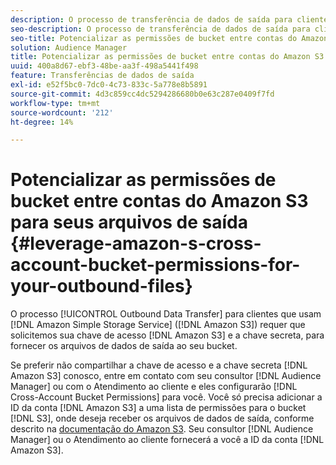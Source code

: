 ```yaml
---
description: O processo de transferência de dados de saída para clientes que usam o Amazon Simple Storage Service (Amazon S3) exige que solicitemos sua chave de acesso e chave secreta do Amazon S3 para fornecer os arquivos de dados de saída ao seu bucket.
seo-description: O processo de transferência de dados de saída para clientes que usam o Amazon Simple Storage Service (Amazon S3) exige que solicitemos sua chave de acesso e chave secreta do Amazon S3 para fornecer os arquivos de dados de saída ao seu bucket.
seo-title: Potencializar as permissões de bucket entre contas do Amazon S3 para seus arquivos de saída
solution: Audience Manager
title: Potencializar as permissões de bucket entre contas do Amazon S3 para seus arquivos de saída
uuid: 400a8d67-ebf3-48be-aa3f-498a5441f498
feature: Transferências de dados de saída
exl-id: e52f5bc0-7dc0-4c73-833c-5a778e8b5891
source-git-commit: 4d3c859cc4dc5294286680b0e63c287e0409f7fd
workflow-type: tm+mt
source-wordcount: '212'
ht-degree: 14%

---
```


# Potencializar as permissões de bucket entre contas do Amazon S3 para seus arquivos de saída {#leverage-amazon-s-cross-account-bucket-permissions-for-your-outbound-files}

O processo [!UICONTROL Outbound Data Transfer] para clientes que usam [!DNL Amazon Simple Storage Service] ([!DNL Amazon S3]) requer que solicitemos sua chave de acesso [!DNL Amazon S3] e a chave secreta, para fornecer os arquivos de dados de saída ao seu bucket.

Se preferir não compartilhar a chave de acesso e a chave secreta [!DNL Amazon S3] conosco, entre em contato com seu consultor [!DNL Audience Manager] ou com o Atendimento ao cliente e eles configurarão [!DNL Cross-Account Bucket Permissions] para você. Você só precisa adicionar a ID da conta [!DNL Amazon S3] a uma lista de permissões para o bucket [!DNL S3], onde deseja receber os arquivos de dados de saída, conforme descrito na [documentação do Amazon S3](https://docs.aws.amazon.com/AmazonS3/latest/dev/example-walkthroughs-managing-access-example2.html). Seu consultor [!DNL Audience Manager] ou o Atendimento ao cliente fornecerá a você a ID da conta [!DNL Amazon S3].
